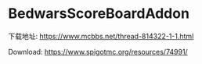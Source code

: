 # BedwarsScoreBoardAddon

下载地址: https://www.mcbbs.net/thread-814322-1-1.html

Download: https://www.spigotmc.org/resources/74991/
